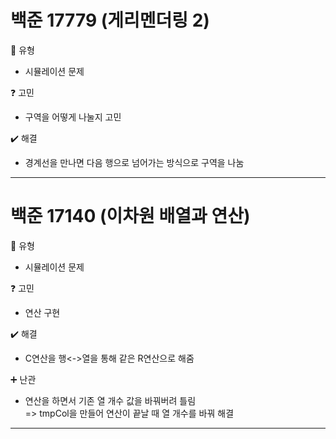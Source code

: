 # 백준 17779 (게리멘더링 2)  
:pushpin: 유형  
* 시뮬레이션 문제  

:question: 고민  
* 구역을 어떻게 나눌지 고민  

:heavy_check_mark: 해결  
* 경계선을 만나면 다음 행으로 넘어가는 방식으로 구역을 나눔

---  

# 백준 17140 (이차원 배열과 연산)
:pushpin: 유형  
* 시뮬레이션 문제  

:question: 고민  
* 연산 구현

:heavy_check_mark: 해결  
* C연산을 행<->열을 통해 같은 R연산으로 해줌  

:heavy_plus_sign: 난관
* 연산을 하면서 기존 열 개수 값을 바꿔버려 틀림  
  => tmpCol을 만들어 연산이 끝날 때 열 개수를 바꿔 해결

---  